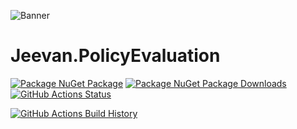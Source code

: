 ![Banner](Images/Banner.png)

# Jeevan.PolicyEvaluation

[![Package NuGet Package](https://img.shields.io/nuget/v/PolicyEvaluation.svg)](https://www.nuget.org/packages/PolicyEvaluation/) [![Package NuGet Package Downloads](https://img.shields.io/nuget/dt/PolicyEvaluation)](https://www.nuget.org/packages/PolicyEvaluation) [![GitHub Actions Status](https://github.com/JeevanJames/PolicyEvaluation/workflows/Build/badge.svg?branch=main)](https://github.com/JeevanJames/PolicyEvaluation/actions)

[![GitHub Actions Build History](https://buildstats.info/github/chart/JeevanJames/PolicyEvaluation?branch=main&includeBuildsFromPullRequest=false)](https://github.com/JeevanJames/PolicyEvaluation/actions)
